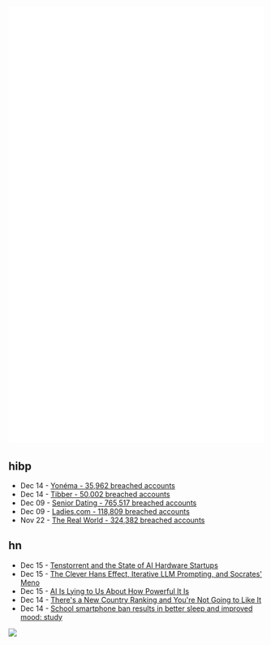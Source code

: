 ![Metrics](https://raw.githubusercontent.com/phixion/phixion/master/metrics.svg)

## hibp

<!--
for https://github.com/phixion/phixion/blob/main/.github/workflows/feeds.yml
-->
<!--START_SECTION:haveibeenpwnd-->
- Dec 14 - [Yonéma - 35,962 breached accounts](https://haveibeenpwned.com/PwnedWebsites#Yonema)
- Dec 14 - [Tibber - 50,002 breached accounts](https://haveibeenpwned.com/PwnedWebsites#Tibber)
- Dec 09 - [Senior Dating - 765,517 breached accounts](https://haveibeenpwned.com/PwnedWebsites#SeniorDating)
- Dec 09 - [Ladies.com - 118,809 breached accounts](https://haveibeenpwned.com/PwnedWebsites#Ladies)
- Nov 22 - [The Real World - 324,382 breached accounts](https://haveibeenpwned.com/PwnedWebsites#TheRealWorld)
<!--END_SECTION:haveibeenpwnd-->

## hn

<!--
for https://github.com/phixion/phixion/blob/main/.github/workflows/feeds.yml
-->
<!--START_SECTION:hn-->
- Dec 15 - [Tenstorrent and the State of AI Hardware Startups](https://irrationalanalysis.substack.com/p/tenstorrent-and-the-state-of-ai-hardware)
- Dec 15 - [The Clever Hans Effect, Iterative LLM Prompting, and Socrates' Meno](https://aalokbhattacharya.substack.com/p/men-machines-and-horses)
- Dec 15 - [AI Is Lying to Us About How Powerful It Is](https://www.centeraipolicy.org/work/ai-is-lying-to-us-about-how-powerful-it-is)
- Dec 14 - [There's a New Country Ranking and You're Not Going to Like It](https://www.atvbt.com/bmi/)
- Dec 14 - [School smartphone ban results in better sleep and improved mood: study](https://www.york.ac.uk/news-and-events/news/2024/research/school-smartphone-ban-better-sleep/)
<!--END_SECTION:hn-->

<!--
for https://yhype.me
-->
![](https://hit.yhype.me/github/profile?user_id=13013670)
